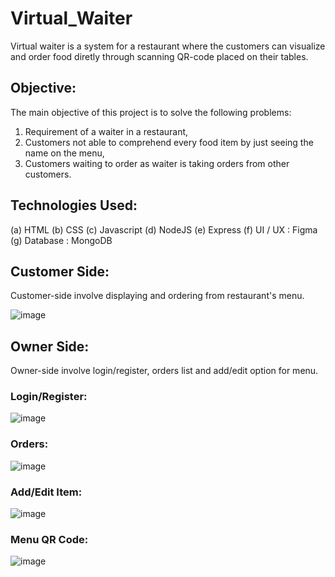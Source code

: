 # Virtual_Waiter

Virtual waiter is a system for a restaurant where the customers can visualize and order food diretly through scanning QR-code placed on their tables.



## Objective:

The main objective of this project is to solve the following problems:
1. Requirement of a waiter in a restaurant,
2. Customers not able to comprehend every food item by just seeing the name on the menu,
3. Customers waiting to order as waiter is taking orders from other customers.



## Technologies Used:

(a) HTML
(b) CSS
(c) Javascript
(d) NodeJS
(e) Express
(f) UI / UX : Figma
(g) Database : MongoDB




## Customer Side:

Customer-side involve displaying and ordering from restaurant's menu.


![image](https://github.com/IamKAIF/Virtual_Waiter/assets/104121811/0225b824-4e1e-4ede-9f50-ca776c667409)



## Owner Side:

Owner-side involve login/register, orders list and add/edit option for menu.

### Login/Register:
![image](https://github.com/IamKAIF/Virtual_Waiter/assets/104121811/68514960-b6f8-4f1e-bbdc-088e1c9cb00e)


### Orders:
![image](https://github.com/IamKAIF/Virtual_Waiter/assets/104121811/4d3addce-4812-4bf4-be68-940f5ae7337f)


### Add/Edit Item:
![image](https://github.com/IamKAIF/Virtual_Waiter/assets/104121811/7031f424-cd3a-4556-a895-4896c07d42da)


### Menu QR Code:
![image](https://github.com/IamKAIF/Virtual_Waiter/assets/104121811/9ecc793b-a9f3-4c26-b475-39afbd6815aa)
